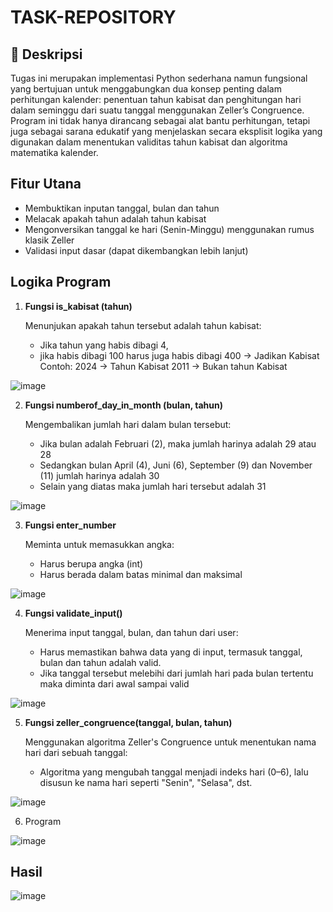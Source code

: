 # TASK-REPOSITORY
**📘 Deskripsi**
------------
Tugas ini merupakan implementasi Python sederhana namun fungsional yang bertujuan untuk menggabungkan dua konsep penting dalam perhitungan kalender: penentuan tahun kabisat dan penghitungan hari dalam seminggu dari suatu tanggal menggunakan Zeller’s Congruence. Program ini tidak hanya dirancang sebagai alat bantu perhitungan, tetapi juga sebagai sarana edukatif yang menjelaskan secara eksplisit logika yang digunakan dalam menentukan validitas tahun kabisat dan algoritma matematika kalender.

**Fitur Utana**
---------
- Membuktikan inputan tanggal, bulan dan tahun
- Melacak apakah tahun adalah tahun kabisat
- Mengonversikan tanggal ke hari (Senin-Minggu) menggunakan rumus klasik Zeller
- Validasi input dasar (dapat dikembangkan lebih lanjut)

**Logika Program**
-------------
1. **Fungsi is_kabisat (tahun)**
   
   Menunjukan apakah tahun tersebut adalah tahun kabisat:
   - Jika tahun yang habis dibagi 4,
   - jika habis dibagi 100 harus juga habis dibagi 400 -> Jadikan Kabisat
   Contoh:
      2024 -> Tahun Kabisat
      2011 -> Bukan tahun Kabisat
     
  ![image](https://github.com/user-attachments/assets/65c2bbb9-753a-49d2-bd01-9ad674fa7677)

2. **Fungsi numberof_day_in_month (bulan, tahun)**
   
   Mengembalikan jumlah hari dalam bulan tersebut:
   - Jika bulan adalah Februari (2), maka jumlah harinya adalah 29 atau 28
   - Sedangkan bulan April (4), Juni (6), September (9) dan November (11) jumlah harinya adalah 30
   - Selain yang diatas maka jumlah hari tersebut adalah 31
   
  ![image](https://github.com/user-attachments/assets/fdbde3ec-6770-4517-af4e-7d013a105e28)

3. **Fungsi enter_number**
   
   Meminta untuk memasukkan angka:
   - Harus berupa angka (int)
   - Harus berada dalam batas minimal dan maksimal
     
  ![image](https://github.com/user-attachments/assets/ef48e14c-8b9c-41e4-99c4-ebb6003c2da9)

4. **Fungsi validate_input()**
   
   Menerima input tanggal, bulan, dan tahun dari user:
   - Harus memastikan bahwa data yang di input, termasuk tanggal, bulan dan tahun adalah valid.
   - Jika tanggal tersebut melebihi dari jumlah hari pada bulan tertentu maka diminta dari awal sampai valid
     
![image](https://github.com/user-attachments/assets/988c3f9e-b993-44d1-8aba-86b19a518a05)

5. **Fungsi zeller_congruence(tanggal, bulan, tahun)**
   
   Menggunakan algoritma Zeller's Congruence untuk menentukan nama hari dari sebuah tanggal:
   - Algoritma yang mengubah tanggal menjadi indeks hari (0–6), lalu disusun ke nama hari seperti "Senin", "Selasa", dst.
     
![image](https://github.com/user-attachments/assets/4d104af1-1e28-462b-b91b-f9242e259831)

6. Program

![image](https://github.com/user-attachments/assets/d2901f2c-d7d4-4bf8-96f1-e4b6fe36ae71)

**Hasil**
----------

![image](https://github.com/user-attachments/assets/af02da7f-28da-4e52-b93e-ced18c27f8fd)



